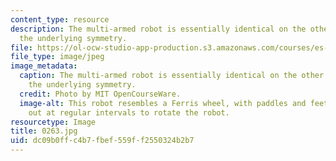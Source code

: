 ```yaml
---
content_type: resource
description: The multi-armed robot is essentially identical on the other side; note
  the underlying symmetry.
file: https://ol-ocw-studio-app-production.s3.amazonaws.com/courses/es-293-lego-robotics-spring-2007/dc09b0ffc4b7fbef559ff2550324b2b7_0264.jpg
file_type: image/jpeg
image_metadata:
  caption: The multi-armed robot is essentially identical on the other side; note
    the underlying symmetry.
  credit: Photo by MIT OpenCourseWare.
  image-alt: This robot resembles a Ferris wheel, with paddles and feet extending
    out at regular intervals to rotate the robot.
resourcetype: Image
title: 0263.jpg
uid: dc09b0ff-c4b7-fbef-559f-f2550324b2b7
---
```


